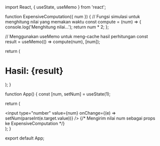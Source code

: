 import React, { useState, useMemo } from 'react';

function ExpensiveComputation({ num }) {
  // Fungsi simulasi untuk menghitung nilai yang memakan waktu
  const compute = (num) => {
    console.log('Menghitung nilai...');
    return num * 2;
  };

  // Menggunakan useMemo untuk meng-cache hasil perhitungan
  const result = useMemo(() => compute(num), [num]);

  return (
    <div>
      <h1>Hasil: {result}</h1>
    </div>
  );
}

function App() {
  const [num, setNum] = useState(1);

  return (
    <div>
      <input
        type="number"
        value={num}
        onChange={(e) => setNum(parseInt(e.target.value))}
      />
      {/* Mengirim nilai num sebagai props ke ExpensiveComputation */}
      <ExpensiveComputation num={num} />
    </div>
  );
}

export default App;